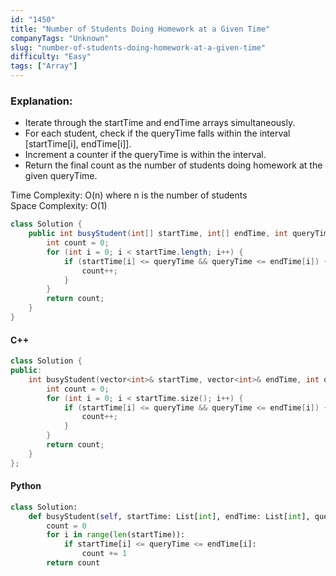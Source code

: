 ```yaml
---
id: "1450"
title: "Number of Students Doing Homework at a Given Time"
companyTags: "Unknown"
slug: "number-of-students-doing-homework-at-a-given-time"
difficulty: "Easy"
tags: ["Array"]
---
```


### Explanation:
- Iterate through the startTime and endTime arrays simultaneously.
- For each student, check if the queryTime falls within the interval [startTime[i], endTime[i]].
- Increment a counter if the queryTime is within the interval.
- Return the final count as the number of students doing homework at the given queryTime.

Time Complexity: O(n) where n is the number of students  
Space Complexity: O(1)

```java
class Solution {
    public int busyStudent(int[] startTime, int[] endTime, int queryTime) {
        int count = 0;
        for (int i = 0; i < startTime.length; i++) {
            if (startTime[i] <= queryTime && queryTime <= endTime[i]) {
                count++;
            }
        }
        return count;
    }
}
```

#### C++
```cpp
class Solution {
public:
    int busyStudent(vector<int>& startTime, vector<int>& endTime, int queryTime) {
        int count = 0;
        for (int i = 0; i < startTime.size(); i++) {
            if (startTime[i] <= queryTime && queryTime <= endTime[i]) {
                count++;
            }
        }
        return count;
    }
};
```

#### Python
```python
class Solution:
    def busyStudent(self, startTime: List[int], endTime: List[int], queryTime: int) -> int:
        count = 0
        for i in range(len(startTime)):
            if startTime[i] <= queryTime <= endTime[i]:
                count += 1
        return count
```